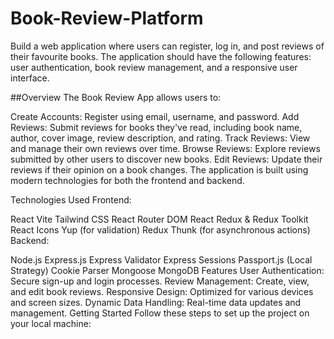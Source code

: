 # Book-Review-Platform
Build a web application where users can register, log in, and post reviews of their favourite books. The application should have the following features: user authentication, book review management, and a responsive user interface.

##Overview
The Book Review App  allows users to:

Create Accounts: Register using email, username, and password.
Add Reviews: Submit reviews for books they've read, including book name, author, cover image, review description, and rating.
Track Reviews: View and manage their own reviews over time.
Browse Reviews: Explore reviews submitted by other users to discover new books.
Edit Reviews: Update their reviews if their opinion on a book changes.
The application is built using modern technologies for both the frontend and backend.

Technologies Used
Frontend:

React
Vite
Tailwind CSS
React Router DOM
React Redux & Redux Toolkit
React Icons
Yup (for validation)
Redux Thunk (for asynchronous actions)
Backend:

Node.js
Express.js
Express Validator
Express Sessions
Passport.js (Local Strategy)
Cookie Parser
Mongoose
MongoDB
Features
User Authentication: Secure sign-up and login processes.
Review Management: Create, view, and edit book reviews.
Responsive Design: Optimized for various devices and screen sizes.
Dynamic Data Handling: Real-time data updates and management.
Getting Started
Follow these steps to set up the project on your local machine:

